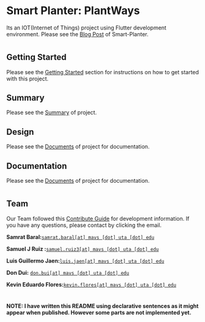 # Smart Planter: PlantWays

Its an IOT(Internet of Things) project using Flutter development environment.
Please see the [Blog Post](https://blog.uta.edu/cseseniordesign/2023/04/17/smart-planter/) of Smart-Planter.
#
## Getting Started

Please see the [Getting Started](/src/plantsways_app/README.md) section for instructions on how to get started with this project.

## Summary

Please see the [Summary](/doc/summary/summary.md) of project.

## Design
Please see the [Documents](/doc/design/3D%20print/) of project for documentation.

## Documentation

Please see the [Documents](/doc/documents/overleaf.md) of project for documentation.
#
## Team

Our Team followed this [Contribute Guide](/CONTRIBUTE) for development information. If you have any questions, please contact by clicking the email.

**Samrat Baral:**[`samrat.baral[at] mavs [dot] uta [dot] edu`](mailto:samrat.baral@mavs.uta.edu)

**Samuel J Ruiz :**[`samuel.ruiz3[at] mavs [dot] uta [dot] edu`](mailto:samuel.ruiz3@mavs.uta.edu)

**Luis Guillermo Jaen:**[`luis.jaen[at] mavs [dot] uta [dot] edu`](mailto:luis.jaen@mavs.uta.edu)

**Don Dui:** [`don.bui[at] mavs [dot] uta [dot] edu`](mailto:don.bui@mavs.uta.edu)

**Kevin Eduardo Flores:**[`kevin.flores[at] mavs [dot] uta [dot] edu`](mailto:kevin.flores@mavs.uta.edu)

#
**NOTE: I have written this README using declarative sentences as it might appear when published. However some parts are not implemented yet.**
#
